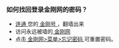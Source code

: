

### 如何找回登录金刚网的密码？

- [ 连通 ](https://github.com/a2zitpro/web/blob/master/useofkkid.md)您的[ 金刚号 ](https://github.com/a2zitpro/web/blob/master/kkid.md)，翻墙出来
- 访问永远被墙的[ 金刚网 ](https://github.com/a2zitpro/web/blob/master/kksitecn.md)
- 点击[ 金刚网>菜单>忘记密码 ](https://www.atozitpro.net/zh/password-reset/)可重置密码。

